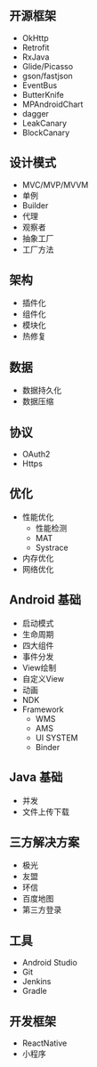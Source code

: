 开源框架
---
* OkHttp
* Retrofit
* RxJava
* Glide/Picasso
* gson/fastjson
* EventBus
* ButterKnife
* MPAndroidChart
* dagger
* LeakCanary
* BlockCanary

设计模式
---
* MVC/MVP/MVVM
* 单例
* Builder
* 代理
* 观察者
* 抽象工厂
* 工厂方法

架构
---
* 插件化
* 组件化
* 模块化
* 热修复

数据
---
* 数据持久化
* 数据压缩

协议
---
* OAuth2
* Https

优化
---
* 性能优化
    * 性能检测
    * MAT
    * Systrace
* 内存优化
* 网络优化

Android 基础
---
* 启动模式
* 生命周期
* 四大组件
* 事件分发
* View绘制
* 自定义View
* 动画
* NDK
* Framework
    * WMS
    * AMS
    * UI SYSTEM
    * Binder

Java 基础
---
* 并发
* 文件上传下载

三方解决方案
---
* 极光
* 友盟
* 环信
* 百度地图
* 第三方登录

工具
---
* Android Studio
* Git
* Jenkins
* Gradle

开发框架
---
* ReactNative
* 小程序
